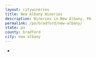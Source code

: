 ```yaml
---
layout: citywineries
title: New Albany Wineries
description: Wineries in New Albany, PA
permalink: /pa/bradford/new-albany/
state: pa
county: bradford
city: new albany
---
```

-
